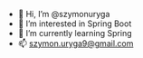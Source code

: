 - 👋 Hi, I’m @szymonuryga
- 👀 I’m interested in Spring Boot
- 🌱 I’m currently learning Spring
- 📫 szymon.uryga9@gmail.com

<!---
szymonuryga/szymonuryga is a ✨ special ✨ repository because its `README.md` (this file) appears on your GitHub profile.
You can click the Preview link to take a look at your changes.
--->
